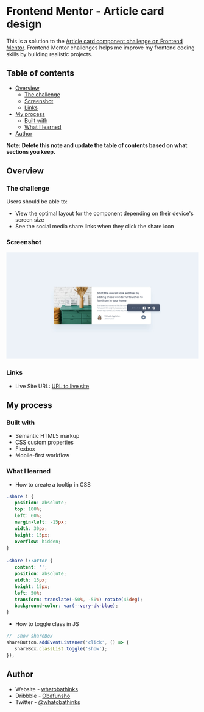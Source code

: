 # Frontend Mentor - Article card design

This is a solution to the [Article card component challenge on Frontend Mentor](https://www.frontendmentor.io/challenges/article-preview-component-dYBN_pYFT). Frontend Mentor challenges helps me improve my frontend coding skills by building realistic projects.

## Table of contents

-  [Overview](#overview)
   -  [The challenge](#the-challenge)
   -  [Screenshot](#screenshot)
   -  [Links](#links)
-  [My process](#my-process)
   -  [Built with](#built-with)
   -  [What I learned](#what-i-learned)
-  [Author](#author)

**Note: Delete this note and update the table of contents based on what sections you keep.**

## Overview

### The challenge

Users should be able to:

-  View the optimal layout for the component depending on their device's screen size
-  See the social media share links when they click the share icon

### Screenshot

![Article card design](./images/desktop-active-state.jpg)

### Links

-  Live Site URL: [URL to live site](https://whatobathinks.github.io/article-card-component)

## My process

### Built with

-  Semantic HTML5 markup
-  CSS custom properties
-  Flexbox
-  Mobile-first workflow

### What I learned

-  How to create a tooltip in CSS

```css
.share i {
   position: absolute;
   top: 100%;
   left: 60%;
   margin-left: -15px;
   width: 30px;
   height: 15px;
   overflow: hidden;
}

.share i::after {
   content: '';
   position: absolute;
   width: 15px;
   height: 15px;
   left: 50%;
   transform: translate(-50%, -50%) rotate(45deg);
   background-color: var(--very-dk-blue);
}
```

-  How to toggle class in JS

```js
//  Show shareBox
shareButton.addEventListener('click', () => {
   shareBox.classList.toggle('show');
});
```

## Author

-  Website - [whatobathinks](https://whatobathinks.github.io/my-website)
-  Dribbble - [Obafunsho](https://dribbble.com/Obafunsho)
-  Twitter - [@whatobathinks](https://www.twitter.com/whatobathinks)
